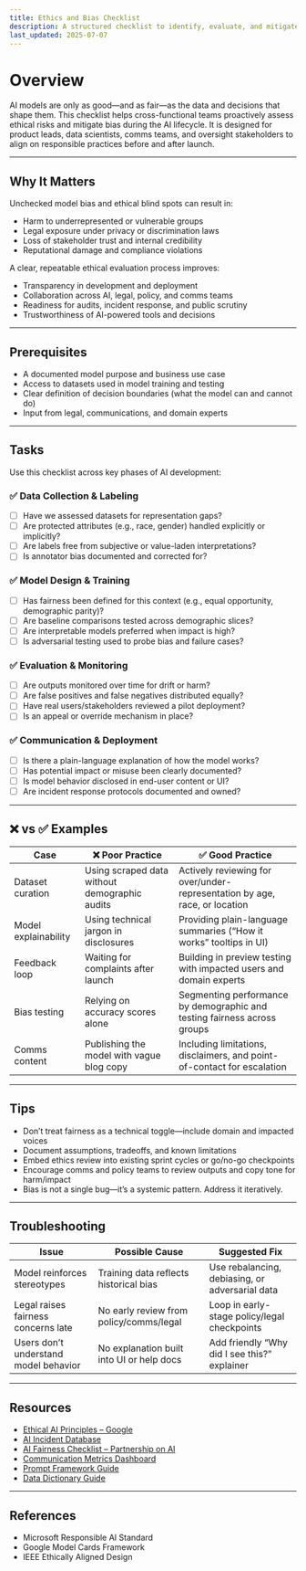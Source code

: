 ```yaml
---
title: Ethics and Bias Checklist  
description: A structured checklist to identify, evaluate, and mitigate ethical risks and model bias during AI development and deployment.  
last_updated: 2025-07-07  
---
```


# Overview

AI models are only as good—and as fair—as the data and decisions that shape them. This checklist helps cross-functional teams proactively assess ethical risks and mitigate bias during the AI lifecycle. It is designed for product leads, data scientists, comms teams, and oversight stakeholders to align on responsible practices before and after launch.

---

## Why It Matters

Unchecked model bias and ethical blind spots can result in:

- Harm to underrepresented or vulnerable groups  
- Legal exposure under privacy or discrimination laws  
- Loss of stakeholder trust and internal credibility  
- Reputational damage and compliance violations  

A clear, repeatable ethical evaluation process improves:

- Transparency in development and deployment  
- Collaboration across AI, legal, policy, and comms teams  
- Readiness for audits, incident response, and public scrutiny  
- Trustworthiness of AI-powered tools and decisions  

---

## Prerequisites

- A documented model purpose and business use case  
- Access to datasets used in model training and testing  
- Clear definition of decision boundaries (what the model can and cannot do)  
- Input from legal, communications, and domain experts  

---

## Tasks

Use this checklist across key phases of AI development:

### ✅ Data Collection & Labeling

- [ ] Have we assessed datasets for representation gaps?  
- [ ] Are protected attributes (e.g., race, gender) handled explicitly or implicitly?  
- [ ] Are labels free from subjective or value-laden interpretations?  
- [ ] Is annotator bias documented and corrected for?  

### ✅ Model Design & Training

- [ ] Has fairness been defined for this context (e.g., equal opportunity, demographic parity)?  
- [ ] Are baseline comparisons tested across demographic slices?  
- [ ] Are interpretable models preferred when impact is high?  
- [ ] Is adversarial testing used to probe bias and failure cases?  

### ✅ Evaluation & Monitoring

- [ ] Are outputs monitored over time for drift or harm?  
- [ ] Are false positives and false negatives distributed equally?  
- [ ] Have real users/stakeholders reviewed a pilot deployment?  
- [ ] Is an appeal or override mechanism in place?  

### ✅ Communication & Deployment

- [ ] Is there a plain-language explanation of how the model works?  
- [ ] Has potential impact or misuse been clearly documented?  
- [ ] Is model behavior disclosed in end-user content or UI?  
- [ ] Are incident response protocols documented and owned?  

---

## ❌ vs ✅ Examples

| Case                                 | ❌ Poor Practice                                             | ✅ Good Practice                                                                 |
|--------------------------------------|--------------------------------------------------------------|----------------------------------------------------------------------------------|
| Dataset curation                     | Using scraped data without demographic audits                | Actively reviewing for over/under-representation by age, race, or location      |
| Model explainability                 | Using technical jargon in disclosures                        | Providing plain-language summaries (“How it works” tooltips in UI)              |
| Feedback loop                        | Waiting for complaints after launch                          | Building in preview testing with impacted users and domain experts              |
| Bias testing                         | Relying on accuracy scores alone                             | Segmenting performance by demographic and testing fairness across groups        |
| Comms content                        | Publishing the model with vague blog copy                    | Including limitations, disclaimers, and point-of-contact for escalation         |

---

## Tips

- Don’t treat fairness as a technical toggle—include domain and impacted voices  
- Document assumptions, tradeoffs, and known limitations  
- Embed ethics review into existing sprint cycles or go/no-go checkpoints  
- Encourage comms and policy teams to review outputs and copy tone for harm/impact  
- Bias is not a single bug—it’s a systemic pattern. Address it iteratively.  

---

## Troubleshooting

| Issue                                  | Possible Cause                            | Suggested Fix                                    |
|----------------------------------------|--------------------------------------------|--------------------------------------------------|
| Model reinforces stereotypes           | Training data reflects historical bias     | Use rebalancing, debiasing, or adversarial data |
| Legal raises fairness concerns late    | No early review from policy/comms/legal    | Loop in early-stage policy/legal checkpoints    |
| Users don’t understand model behavior | No explanation built into UI or help docs | Add friendly “Why did I see this?” explainer     |

---

## Resources

- [Ethical AI Principles – Google](https://ai.google/responsibilities/responsible-ai-practices/)  
- [AI Incident Database](https://incidentdatabase.ai)  
- [AI Fairness Checklist – Partnership on AI](https://partnershiponai.org/work/fairness-checklist/)  
- [Communication Metrics Dashboard](../01-internal-communications/communication-metrics-dashboard.md)  
- [Prompt Framework Guide](./prompt-framework-guide.md)  
- [Data Dictionary Guide](./data-dictionary.md)  

---

## References

- Microsoft Responsible AI Standard  
- Google Model Cards Framework  
- IEEE Ethically Aligned Design
